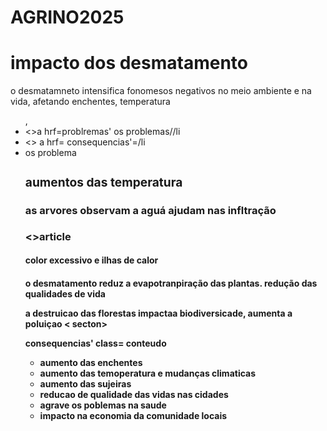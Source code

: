 # AGRINO2025
<!DOCTYPE html>
<html lang=pt-br'
<head>
<meta charsete=UTF-8'
<meta name= viewport' contenta= width=device-width, inital-scale=1.0>
<title> Impacto do desmatamento</title>
<linlk rel='stylesheet' href=' style.css'
</head>
<body>
   <h1> impacto dos desmatamento</h1
   <img src=cataratas do iguacun jpg, um lugar com muitas arvores e mata nativa preservarda>
    <p> o desmatamneto intensifica fonomesos negativos no meio ambiente e na vida, afetando enchentes, temperatura
    <nav>
      <ul>
    ,<li><>a hrf=problremas' os problemas/<a>/li
     <li><> a hrf= consequencias'=<a>/li
     <li><conclusao>
     <ao/
   <nav>
   <haeder>

   <main
   <drtiom id= problema' class= conteudo
   <h3> os problema<h3>
   <article>
   <h3> aumentos das temperatura<h4>
   <p> as arvores observam a aguá ajudam nas infltração
   </article

   <>article
   <h4>color excessivo e ilhas de calor<h4
   <p> o desmatamento reduz a evapotranpiração das plantas.
   </article

   <article
   <h3> redução das qualidades de vida</3>
   <p> a destruicao das florestas impactaa biodiversicade, aumenta a poluiçao
   </artcle


< secton>

<section id= consequencias' class= conteudo
<h2>consequencias' class= conteudo 
<ul>
<li>aumento das enchentes 
<li> aumento das temoperatura e mudanças climaticas 
 <li> aumento das sujeiras
  <li>reducao de qualidade das vidas nas cidades
  <li> agrave os poblemas na saude
  <li> impacto na economia da comunidade locais</li>
</ul>

